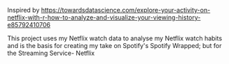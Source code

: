 Inspired by https://towardsdatascience.com/explore-your-activity-on-netflix-with-r-how-to-analyze-and-visualize-your-viewing-history-e85792410706

This project uses my Netflix watch data to analyse my Netflix watch habits and is the basis for creating my take on Spotify's Spotify Wrapped; but for the Streaming Service- Netflix
